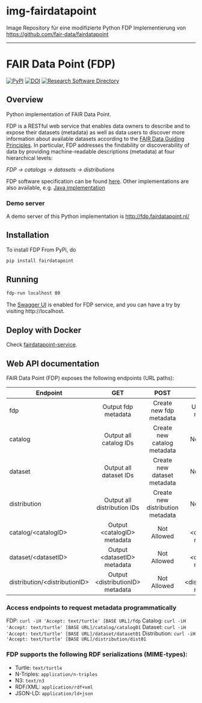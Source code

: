 # img-fairdatapoint
Image Repository für eine modifizierte Python FDP Implementierung von https://github.com/fair-data/fairdatapoint

---------------------------------------------------------------------------------------------------------------------------

# FAIR Data Point (FDP)

[![PyPI](https://img.shields.io/pypi/v/fairdatapoint)](https://pypi.org/project/fairdatapoint/)
[![DOI](https://zenodo.org/badge/37470907.svg)](https://zenodo.org/badge/latestdoi/37470907)
[![Research Software Directory](https://img.shields.io/badge/RSD-FAIRDataPoint-red)](https://research-software.nl/software/fairdatapoint)

## Overview
Python implementation of FAIR Data Point.

FDP is a RESTful web service that enables data owners to describe and to expose their datasets (metadata) as well as data users to discover more information about available datasets according to the [FAIR Data Guiding Principles](http://www.force11.org/group/fairgroup/fairprinciples). In particular, FDP addresses the findability or discoverability of data by providing machine-readable descriptions (metadata) at four hierarchical levels:

*FDP -> catalogs -> datasets -> distributions*

FDP software specification can be found [here](https://github.com/FAIRDataTeam/FAIRDataPoint-Spec/blob/master/spec.md).
Other implementations are also available, e.g. [Java implementation](https://github.com/DTL-FAIRData/FAIRDataPoint)

### Demo server
A demo server of this Python implementation is http://fdp.fairdatapoint.nl/


## Installation
To install FDP From PyPi, do
```bash
pip install fairdatapoint
```

## Running
```bash
fdp-run localhost 80
```

The [Swagger UI](https://swagger.io/tools/swagger-ui/) is enabled for FDP service, and you can have a try by visiting http://localhost.


## Deploy with Docker
Check [fairdatapoint-service](https://github.com/CunliangGeng/fairdatapoint-service).


## Web API documentation
FAIR Data Point (FDP) exposes the following endpoints (URL paths):

| Endpoint |  GET  | POST |  PUT | DELETE     |
|--------------|:--------------:|:-----------------:|:--------------:|:--------------:
| fdp | Output fdp metadata | Create new fdp metadata | Update fdp metadata | Not Allowed |
| catalog     | Output all catalog IDs   | Create new catalog metadata| Not Allowed | Not Allowed |
| dataset     | Output all dataset IDs   | Create new dataset metadata| Not Allowed | Not Allowed |
| distribution  | Output all distribution IDs  | Create new distribution metadata| Not Allowed | Not Allowed |
| catalog/\<catalogID\> | Output \<catalogID\> metadata | Not Allowed | Update \<catalogID\> metadata | Remove \<catalogID\> metadata |
| dataset/\<datasetID\> | Output \<datasetID\> metadata | Not Allowed | Update \<datasetID\> metadata | Remove \<datasetID\> metadata |
| distribution/\<distributionID\> | Output \<distributionID\> metadata | Not Allowed | Update \<distributionID\> metadata | Remove \<distributionID\> metadata |


### Access endpoints to request metadata programmatically
FDP: `curl -iH 'Accept: text/turtle' [BASE URL]/fdp`
Catalog: `curl -iH 'Accept: text/turtle' [BASE URL]/catalog/catalog01`
Dataset: `curl -iH 'Accept: text/turtle' [BASE URL]/dataset/dataset01`
Distribution: `curl -iH 'Accept: text/turtle' [BASE URL]/distribution/dist01`

### FDP supports the following RDF serializations (MIME-types):
* Turtle: `text/turtle`
* N-Triples: `application/n-triples`
* N3: `text/n3`
* RDF/XML: `application/rdf+xml`
* JSON-LD: `application/ld+json`
